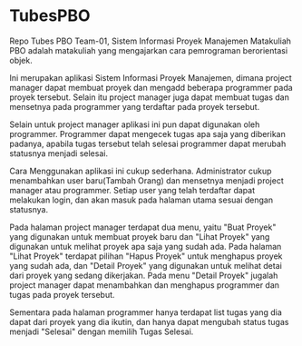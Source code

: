 # TubesPBO
Repo Tubes PBO Team-01, Sistem Informasi Proyek Manajemen
Matakuliah PBO adalah matakuliah yang mengajarkan cara pemrograman berorientasi objek.

Ini merupakan aplikasi Sistem Informasi Proyek Manajemen, dimana project manager dapat membuat proyek dan mengadd beberapa programmer pada proyek tersebut. Selain itu project manager juga dapat membuat tugas dan mensetnya pada programmer yang terdaftar pada proyek tersebut.

Selain untuk project manager aplikasi ini pun dapat digunakan oleh programmer. Programmer dapat mengecek tugas apa saja yang diberikan padanya, apabila tugas tersebut telah selesai programmer dapat merubah statusnya menjadi selesai.

Cara Menggunakan aplikasi ini cukup sederhana. Administrator cukup menambahkan user baru(Tambah Orang) dan mensetnya menjadi project manager atau programmer. Setiap user yang telah terdaftar dapat melakukan login, dan akan masuk pada halaman utama sesuai dengan statusnya.

Pada halaman project manager terdapat dua menu, yaitu "Buat Proyek" yang digunakan untuk membuat proyek baru dan "Lihat Proyek" yang digunakan untuk melihat proyek apa saja yang sudah ada. Pada halaman "Lihat Proyek" terdapat pilihan "Hapus Proyek" untuk menghapus proyek yang sudah ada, dan "Detail Proyek" yang digunakan untuk melihat detai dari proyek yang sedang dikerjakan. Pada menu "Detail Proyek" jugalah project manager dapat menambahkan dan menghapus programmer dan tugas pada proyek tersebut.

Sementara pada halaman programmer hanya terdapat list tugas yang dia dapat dari proyek yang dia ikutin, dan hanya dapat mengubah status tugas menjadi "Selesai" dengan memilih Tugas Selesai.
